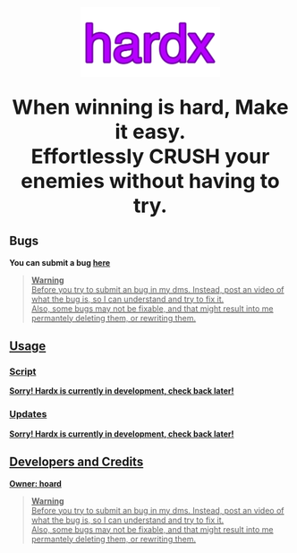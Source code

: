<div align="center">
  <img width="250px" src="https://raw.githubusercontent.com/hoardhoard/hardx/refs/heads/main/hardx.png">
  <h2 align="center">
      <b style="font-size: 36px;">When winning is hard, Make it easy.</b>
      <br>
      <b style="font-size: 36px;">Effortlessly <span><b>CRUSH</b></span> your enemies without having to try.</b>
  </h2>
</div>

<h2>Bugs</h2>


<b>You can submit a bug <span><a href="https://discord.gg/jgse22VYsf">here</span></b>
<br>
> **Warning**  
> Before you try to submit an bug in my dms. Instead, post an video of what the bug is, so I can understand and try to fix it.<br>
> Also, some bugs may not be fixable, and that might result into me permantely deleting them, or rewriting them.<br>
<h2>Usage</h2>
<h3>Script</h3>
<b>Sorry! Hardx is currently in development, check back later!</b>
<h3>Updates</h3>
<b>Sorry! Hardx is currently in development, check back later!</b>
<h2>Developers and Credits</h2>
<b>Owner: hoard</b>
<br>

> **Warning**  
> Before you try to submit an bug in my dms. Instead, post an video of what the bug is, so I can understand and try to fix it.<br>
> Also, some bugs may not be fixable, and that might result into me permantely deleting them, or rewriting them.<br>
